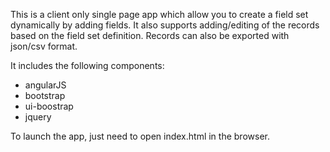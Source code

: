 This is a client only single page app which allow you to create a field set dynamically by adding fields.  It also supports adding/editing of the records based on the field set definition.  Records can also be exported with json/csv format.

It includes the following components:
- angularJS
- bootstrap
- ui-boostrap
- jquery


To launch the app, just need to open index.html in the browser.